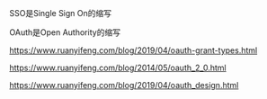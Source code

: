 SSO是Single Sign On的缩写

OAuth是Open Authority的缩写

https://www.ruanyifeng.com/blog/2019/04/oauth-grant-types.html

https://www.ruanyifeng.com/blog/2014/05/oauth_2_0.html

https://www.ruanyifeng.com/blog/2019/04/oauth_design.html
